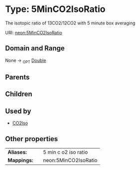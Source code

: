 
# Type: 5MinCO2IsoRatio


The isotopic ratio of 13CO2/12CO2 with 5 minute box averaging

URI: [neon:5MinCO2IsoRatio](https://data.neonscience.org/5MinCO2IsoRatio)


## Domain and Range

None ->  <sub>OPT</sub> [Double](types/Double.md)

## Parents


## Children


## Used by

 * [CO2Iso](CO2Iso.md)

## Other properties

|  |  |  |
| --- | --- | --- |
| **Aliases:** | | 5 min c o2 iso ratio |
| **Mappings:** | | neon:5MinCO2IsoRatio |

